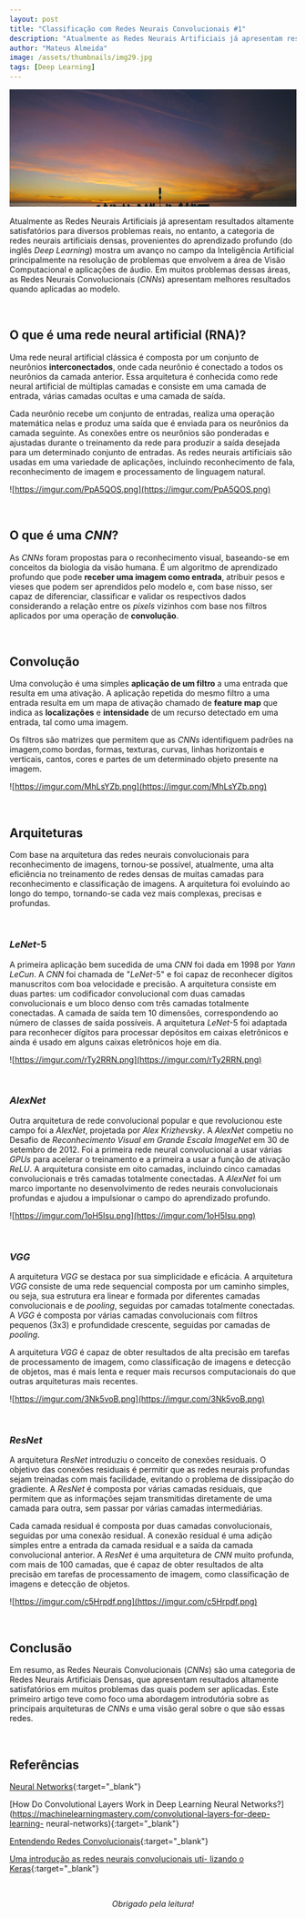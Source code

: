 ```yaml
---
layout: post
title: "Classificação com Redes Neurais Convolucionais #1"
description: "Atualmente as Redes Neurais Artificiais já apresentam resultados altamente satisfatórios para diversos problemas reais, no entanto, a categoria de redes neurais artificiais densas..."
author: "Mateus Almeida"
image: /assets/thumbnails/img29.jpg
tags: [Deep Learning]
---
```


![Birds](/assets/thumbnails/img29.jpg)

Atualmente as Redes Neurais Artificiais já apresentam resultados altamente satisfatórios para diversos problemas reais, no entanto, a categoria de redes neurais artificiais densas, provenientes do aprendizado profundo (do inglês *Deep Learning*) mostra um avanço no campo da Inteligência Artificial principalmente na resolução de problemas que envolvem a área de Visão Computacional e aplicações de áudio. Em muitos problemas dessas áreas, as Redes Neurais Convolucionais (*CNNs*) apresentam melhores resultados quando aplicadas ao modelo.

&nbsp;

## O que é uma rede neural artificial (RNA)?

Uma rede neural artificial clássica é composta por um conjunto de neurônios **interconectados**, onde cada neurônio é conectado a todos os neurônios da camada anterior. Essa arquitetura é conhecida como rede neural artificial de múltiplas camadas e consiste em uma camada de entrada, várias camadas ocultas e uma camada de saída. 

Cada neurônio recebe um conjunto de entradas, realiza uma operação matemática nelas e produz uma saída que é enviada para os neurônios da camada seguinte. As conexões entre os neurônios são ponderadas e ajustadas durante o treinamento da rede para produzir a saída desejada para um determinado conjunto de entradas. As redes neurais artificiais são usadas em uma variedade de aplicações, incluindo reconhecimento de fala, reconhecimento de imagem e processamento de linguagem natural.

![https://imgur.com/PpA5QOS.png](https://imgur.com/PpA5QOS.png)

&nbsp;

## O que é uma *CNN*?

As *CNNs* foram propostas para o reconhecimento visual, baseando-se em conceitos da biologia da visão humana. É um algoritmo de aprendizado profundo que pode **receber uma imagem como entrada**, atribuir pesos e vieses que podem ser aprendidos pelo modelo e, com base nisso, ser capaz de diferenciar, classificar e validar os respectivos dados considerando a relação entre os *pixels* vizinhos com base nos filtros aplicados por uma operação de **convolução**.

&nbsp;

## Convolução

Uma convolução é uma simples **aplicação de um filtro** a uma entrada que resulta em uma ativação. A aplicação repetida do mesmo filtro a uma entrada resulta em um mapa de ativação chamado de **feature map** que indica as **localizações** e **intensidade** de um recurso detectado em uma entrada, tal como uma imagem.

Os filtros são matrizes que permitem que as *CNNs* identifiquem padrões na imagem,como bordas, formas, texturas, curvas, linhas horizontais e verticais, cantos, cores e partes de um determinado objeto presente na imagem.

![https://imgur.com/MhLsYZb.png](https://imgur.com/MhLsYZb.png)

&nbsp;

## Arquiteturas

Com base na arquitetura das redes neurais convolucionais para reconhecimento de imagens, tornou-se possível, atualmente, uma alta eficiência no treinamento de redes densas de muitas camadas para reconhecimento e classificação de imagens. A arquitetura foi evoluindo ao longo do tempo, tornando-se cada vez mais complexas, precisas e profundas.

&nbsp;

### *LeNet*-5

A primeira aplicação bem sucedida de uma *CNN* foi dada em 1998 por *Yann LeCun*. A *CNN* foi chamada de "*LeNet*-5" e foi capaz de reconhecer dígitos manuscritos com boa velocidade e precisão. A arquitetura consiste em duas partes: um codificador convolucional com duas camadas convolucionais e um bloco denso com três camadas totalmente conectadas. A camada de saída tem 10 dimensões, correspondendo ao número de classes de saída possíveis. A arquitetura *LeNet*-5 foi adaptada para reconhecer dígitos para processar depósitos em caixas eletrônicos e ainda é usado em alguns caixas eletrônicos hoje em dia.

![https://imgur.com/rTy2RRN.png](https://imgur.com/rTy2RRN.png)

&nbsp;

### *AlexNet*

Outra arquitetura de rede convolucional popular e que revolucionou
este campo foi a *AlexNet*, projetada por *Alex Krizhevsky*. A *AlexNet*
competiu no Desafio de *Reconhecimento Visual em Grande Escala ImageNet* em 30 de setembro de 2012. Foi a primeira rede neural convolucional a usar várias *GPUs* para acelerar o treinamento e a primeira a usar a função de ativação *ReLU*. A arquitetura consiste em oito camadas, incluindo cinco camadas convolucionais e três camadas totalmente conectadas. A *AlexNet* foi um marco importante no desenvolvimento de redes neurais convolucionais profundas e ajudou a impulsionar o campo do aprendizado profundo.

![https://imgur.com/1oH5Isu.png](https://imgur.com/1oH5Isu.png)

&nbsp;

### *VGG*

A arquitetura *VGG* se destaca por sua simplicidade e eficácia. A arquitetura *VGG* consiste de uma rede sequencial composta por um caminho simples, ou seja, sua estrutura era linear e formada por diferentes camadas convolucionais e de *pooling*, seguidas por camadas totalmente conectadas. A *VGG* é composta por várias camadas convolucionais com filtros pequenos (3x3) e profundidade crescente, seguidas por camadas de *pooling*. 

A arquitetura *VGG* é capaz de obter resultados de alta precisão em tarefas de processamento de imagem, como classificação de imagens e detecção de objetos, mas é mais lenta e requer mais recursos computacionais do que outras arquiteturas mais recentes.

![https://imgur.com/3Nk5voB.png](https://imgur.com/3Nk5voB.png)

&nbsp;

### *ResNet*

A arquitetura *ResNet* introduziu o conceito de conexões residuais. O objetivo das conexões residuais é permitir que as redes neurais profundas sejam treinadas com mais facilidade, evitando o problema de dissipação do gradiente. A *ResNet* é composta por várias camadas residuais, que permitem que as informações sejam transmitidas diretamente de uma camada para outra, sem passar por várias camadas intermediárias. 

Cada camada residual é composta por duas camadas convolucionais, seguidas por uma conexão residual. A conexão residual é uma adição simples entre a entrada da camada residual e a saída da camada convolucional anterior. A *ResNet* é uma arquitetura de *CNN* muito profunda, com mais de 100 camadas, que é capaz de obter resultados de alta precisão em tarefas de processamento de imagem, como classificação de imagens e detecção de objetos.

![https://imgur.com/c5Hrpdf.png](https://imgur.com/c5Hrpdf.png)

&nbsp;

## Conclusão

Em resumo, as Redes Neurais Convolucionais (*CNNs*) são uma categoria de Redes Neurais Artificiais Densas, que apresentam resultados altamente satisfatórios em muitos problemas das quais podem ser aplicadas. Este primeiro artigo teve como foco uma abordagem introdutória sobre as principais arquiteturas de *CNNs* e uma visão geral sobre o que são essas redes.

&nbsp;

## Referências

[Neural Networks](https://ml4a.github.io/ml4a/neuralnetworks/){:target="_blank"}

[How Do Convolutional Layers Work in Deep Learning Neural Networks?](https://machinelearningmastery.com/convolutional-layers-for-deep-learning-
neural-networks){:target="_blank"}

[Entendendo Redes Convolucionais](https://medium.com/neuronio-br/entendendo-redes-convolucionais-cnns-d10359f2118){:target="_blank"}

[Uma introdução as redes neurais convolucionais uti-
lizando o Keras](https://medium.com/data-hackers/uma-introdu%C3%A7%C3%A3o-as-redes-neurais-convolucionais-utilizando-o-keras-41ee8dcc033e){:target="_blank"}

<br><center><i>Obrigado pela leitura!</i></center>

